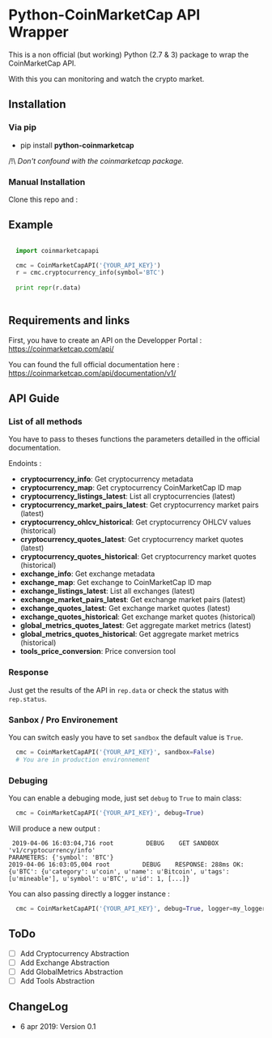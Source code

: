 # Python-CoinMarketCap API Wrapper

This is a non official (but working) Python (2.7 & 3) package to wrap the CoinMarketCap API.

With this you can monitoring and watch the crypto market.

## Installation

### Via pip

- pip install __python-coinmarketcap__

/!\ *Don't confound with the coinmarketcap package.*

### Manual Installation

Clone this repo and  :


## Example

```python

  import coinmarketcapapi

  cmc = CoinMarketCapAPI('{YOUR_API_KEY}')
  r = cmc.cryptocurrency_info(symbol='BTC')
  
  print repr(r.data)
  
```

## Requirements and links

First, you have to create an API on the Developper Portal : https://coinmarketcap.com/api/

You can found the full official documentation here : https://coinmarketcap.com/api/documentation/v1/


## API Guide

### List of all methods

You have to pass to theses functions the parameters detailled in the official documentation.

Endoints :

- __cryptocurrency_info__: Get cryptocurrency metadata
- __cryptocurrency_map__: Get cryptocurrency CoinMarketCap ID map
- __cryptocurrency_listings_latest__: List all cryptocurrencies (latest)
- __cryptocurrency_market_pairs_latest__: Get cryptocurrency market pairs (latest)
- __cryptocurrency_ohlcv_historical__: Get cryptocurrency OHLCV values (historical)
- __cryptocurrency_quotes_latest__: Get cryptocurrency market quotes (latest)
- __cryptocurrency_quotes_historical__: Get cryptocurrency market quotes (historical)
- __exchange_info__: Get exchange metadata
- __exchange_map__: Get exchange to CoinMarketCap ID map
- __exchange_listings_latest__: List all exchanges (latest)
- __exchange_market_pairs_latest__: Get exchange market pairs (latest)
- __exchange_quotes_latest__: Get exchange market quotes (latest)
- __exchange_quotes_historical__: Get exchange market quotes (historical)
- __global_metrics_quotes_latest__: Get aggregate market metrics (latest)
- __global_metrics_quotes_historical__: Get aggregate market metrics (historical)
- __tools_price_conversion__: Price conversion tool

### Response

Just get the results of the API in `rep.data` or check the status with `rep.status`.

### Sanbox / Pro Environement

You can switch easly you have to set `sandbox` the default value is `True`.

```python
  cmc = CoinMarketCapAPI('{YOUR_API_KEY}', sandbox=False)
  # You are in production environnement
```

### Debuging

You can enable a debuging mode, just set `debug` to `True` to main class:

```python
  cmc = CoinMarketCapAPI('{YOUR_API_KEY}', debug=True)
```

Will produce a new output :

```
 2019-04-06 16:03:04,716 root         DEBUG    GET SANDBOX 'v1/cryptocurrency/info'
PARAMETERS: {'symbol': 'BTC'}
2019-04-06 16:03:05,004 root         DEBUG    RESPONSE: 288ms OK: {u'BTC': {u'category': u'coin', u'name': u'Bitcoin', u'tags': [u'mineable'], u'symbol': u'BTC', u'id': 1, [...]}
```

You can also passing directly a logger instance :


```python
  cmc = CoinMarketCapAPI('{YOUR_API_KEY}', debug=True, logger=my_logger)
```

## ToDo

- [ ] Add Cryptocurrency Abstraction
- [ ] Add Exchange Abstraction
- [ ] Add GlobalMetrics Abstraction
- [ ] Add Tools Abstraction

## ChangeLog

- 6 apr 2019: Version 0.1